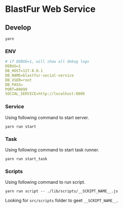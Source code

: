 # BlastFur Web Service

## Develop

```
yarn
```

### ENV
```yaml
# if DEBUG=1, will show all debug logs
DEBUG=1
DB_HOST=127.0.0.1
DB_NAME=blastfur-social-service
DB_USER=root
DB_PASS=
PORT=80898
SOCIAL_SERVICE=http://localhost:8089
```

### Service

Using following command to start server.

```
yarn run start
```

### Task

Using following command to start task runner.

```
yarn run start_task
```

### Scripts

Using following command to run script.

```
yarn run script -- ./lib/scripts/__SCRIPT_NAME__.js
```

Looking for `src/scripts` folder to geet `__SCRIPT_NAME__`.

